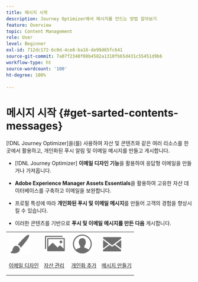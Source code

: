 ```yaml
---
title: 메시지 시작
description: Journey Optimizer에서 메시지를 만드는 방법 알아보기
feature: Overview
topic: Content Management
role: User
level: Beginner
exl-id: 712dc172-6c0d-4ce8-ba16-de99d65fc641
source-git-commit: 7a07f2348f08b4582a1310fb65d431c55451d9b6
workflow-type: ht
source-wordcount: '100'
ht-degree: 100%

---
```


# 메시지 시작 {#get-sarted-contents-messages}

[!DNL Journey Optimizer]을(를) 사용하여 자산 및 콘텐츠와 같은 여러 리소스를 한 곳에서 활용하고, 개인화된 푸시 알림 및 이메일 메시지를 만들고 게시합니다.

* [!DNL Journey Optimizer] **이메일 디자인 기능**&#x200B;을 활용하여 응답형 이메일을 만들거나 가져옵니다.

* **Adobe Experience Manager Assets Essentials**&#x200B;을 활용하여 고유한 자산 데이터베이스를 구축하고 이메일을 보완합니다.

* 프로필 특성에 따라 **개인화된 푸시 및 이메일 메시지**&#x200B;를 만들어 고객의 경험을 향상시킬 수 있습니다.

* 이러한 콘텐츠를 기반으로 **푸시 및 이메일 메시지를 만든 다음** 게시합니다.

<table>
<tr>
<td><img src="assets/do-not-localize/icon_design.svg" width="60px"><p><a href="design-emails.md">이메일 디자인</a></p></td>
<td><img src="assets/do-not-localize/icon_assets.svg" width="60px"><p><a href="assets-essentials.md">자산 관리</a></p></td>
<td><img src="assets/do-not-localize/icon_personalization.svg" width="60px"><p><a href="../personalization/personalize.md">개인화 추가</a></p></td>
<td><img src="assets/do-not-localize/icon_messages.svg" width="60px"><p><a href="create-message.md">메시지 만들기</a></p></td></tr>
</table>
